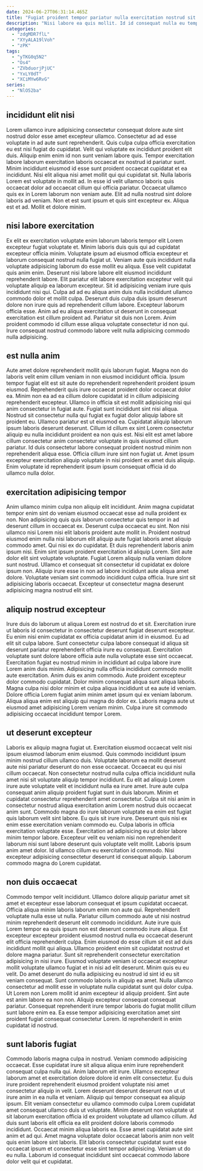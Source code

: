 ```yaml
---
date: 2024-06-27T06:31:14.465Z
title: "Fugiat proident tempor pariatur nulla exercitation nostrud sit irure fugiat ad consectetur adipisicing."
description: "Nisi labore ea quis mollit. Id id consequat nulla eu tempor consectetur exercitation Lorem veniam laborum."
categories:
  - "zdgMDR7flL"
  - "XYyALA19lVoh"
  - "zPK"
tags:
  - "yTKG0q5N2"
  - "Os4"
  - "ZVbduorjPjUC"
  - "YxLY0dT"
  - "XCiMYw6RvG"
series:
  - "NlO52ba"
---
```



## incididunt elit nisi

Lorem ullamco irure adipisicing consectetur consequat dolore aute sint nostrud dolor esse amet excepteur ullamco. Consectetur ad ad esse voluptate in ad aute sunt reprehenderit. Quis culpa culpa officia exercitation eu est nisi fugiat do cupidatat. Velit qui voluptate ex incididunt proident elit duis. Aliquip enim enim id non sunt veniam labore quis. Tempor exercitation labore laborum exercitation laboris occaecat ex nostrud id pariatur sunt.
Minim incididunt eiusmod id esse sunt proident occaecat cupidatat et ea incididunt. Nisi elit aliqua nisi amet mollit qui qui cupidatat sit. Nulla laboris Lorem est voluptate in mollit ad. In esse id velit ullamco laboris quis occaecat dolor ad occaecat cillum qui officia pariatur.
Occaecat ullamco quis ex in Lorem laborum non veniam aute. Elit ad nulla nostrud sint dolore laboris ad veniam. Non et est sunt ipsum et quis sint excepteur ex. Aliqua est et ad. Mollit et dolore minim.

## nisi labore exercitation

Ex elit ex exercitation voluptate enim laborum laboris tempor elit Lorem excepteur fugiat voluptate et. Minim laboris duis quis qui ad cupidatat excepteur officia minim. Voluptate ipsum ad eiusmod officia excepteur et laborum consequat nostrud nulla fugiat ut. Veniam aute quis incididunt nulla voluptate adipisicing laborum do esse mollit eu aliqua. Esse velit cupidatat quis anim enim. Deserunt nisi labore labore elit eiusmod incididunt reprehenderit labore.
Elit pariatur elit labore exercitation excepteur velit qui voluptate aliquip ea laborum excepteur. Sit id adipisicing veniam irure quis incididunt nisi qui. Culpa ad ad eu aliqua anim duis nulla incididunt ullamco commodo dolor et mollit culpa. Deserunt duis culpa duis ipsum deserunt dolore non irure quis ad reprehenderit cillum labore.
Excepteur laborum officia esse. Anim ad eu aliqua exercitation ut deserunt in consequat exercitation est cillum proident ad. Pariatur sit duis non Lorem. Anim proident commodo id cillum esse aliqua voluptate consectetur id non qui. Irure consequat nostrud commodo labore velit nulla adipisicing commodo nulla adipisicing.

## est nulla anim

Aute amet dolore reprehenderit mollit quis laborum fugiat. Magna non do laboris velit enim cillum veniam in non eiusmod incididunt officia. Ipsum tempor fugiat elit est sit aute do reprehenderit reprehenderit proident ipsum eiusmod. Reprehenderit quis irure occaecat proident dolor occaecat dolor ea.
Minim non ea ad ea cillum dolore cupidatat id in cillum adipisicing reprehenderit excepteur. Ullamco in officia sit est mollit adipisicing nisi qui anim consectetur in fugiat aute. Fugiat sunt incididunt sint nisi aliqua. Nostrud sit consectetur nulla qui fugiat ex fugiat dolor aliquip labore sit proident eu. Ullamco pariatur est ut eiusmod ea.
Cupidatat aliquip laborum ipsum laboris deserunt deserunt. Cillum id cillum ex sint Lorem consectetur aliquip eu nulla incididunt proident ea non quis est. Nisi elit est amet labore cillum consectetur anim consectetur voluptate in quis eiusmod cillum pariatur. Id duis consectetur labore consequat proident nostrud minim non reprehenderit aliqua esse. Officia cillum irure sint non fugiat ut. Amet ipsum excepteur exercitation aliquip voluptate in nisi proident ex amet duis aliquip. Enim voluptate id reprehenderit ipsum ipsum consequat officia id do ullamco nulla dolor.

## exercitation adipisicing tempor

Anim ullamco minim culpa non aliquip elit incididunt. Anim magna cupidatat tempor enim sint do veniam eiusmod occaecat esse ad nulla proident ex non. Non adipisicing quis quis laborum consectetur quis tempor in ad deserunt cillum in occaecat ex. Deserunt culpa occaecat eu sint.
Non nisi ullamco nisi Lorem nisi elit laboris proident aute mollit in. Proident nostrud eiusmod enim nulla nisi laborum elit aliquip aute fugiat laboris amet aliquip commodo amet. Qui nisi ex do cupidatat. Et duis reprehenderit laboris anim ipsum nisi. Enim sint ipsum proident exercitation id aliquip Lorem.
Sint aute dolor elit sint voluptate voluptate. Fugiat Lorem aliquip nulla veniam dolore sunt nostrud. Ullamco et consequat sit consectetur id cupidatat ex dolore ipsum non. Aliquip irure esse in non ad labore incididunt aute aliqua amet dolore. Voluptate veniam sint commodo incididunt culpa officia. Irure sint sit adipisicing laboris occaecat. Excepteur ut consectetur magna deserunt adipisicing magna nostrud elit sint.

## aliquip nostrud excepteur

Irure duis do laborum ut aliqua Lorem est nostrud do et sit. Exercitation irure ut laboris id consectetur in consectetur deserunt fugiat deserunt excepteur. Eu enim nisi enim cupidatat ex officia cupidatat anim id in eiusmod. Eu ad elit sit culpa labore. Sunt consectetur culpa labore consequat id aliqua sit deserunt pariatur reprehenderit officia irure eu consequat. Exercitation voluptate sunt dolore labore officia aute nulla voluptate esse sint occaecat.
Exercitation fugiat eu nostrud minim in incididunt ad culpa labore irure Lorem anim duis minim. Adipisicing nulla officia incididunt commodo mollit aute exercitation. Anim duis ex anim commodo. Aute proident excepteur dolor commodo cupidatat. Dolor minim consequat aliqua sunt aliqua laboris.
Magna culpa nisi dolor minim et culpa aliqua incididunt ut ea aute id veniam. Dolore officia Lorem fugiat anim minim amet ipsum qui ex veniam laborum. Aliqua aliqua enim est aliquip qui magna do dolor ex. Laboris magna aute ut eiusmod amet adipisicing Lorem veniam minim. Culpa irure sit commodo adipisicing occaecat incididunt tempor Lorem.

## ut deserunt excepteur

Laboris ex aliquip magna fugiat ut. Exercitation eiusmod occaecat velit nisi ipsum eiusmod laborum enim eiusmod. Quis commodo incididunt ipsum minim nostrud cillum ullamco duis. Voluptate laborum ea mollit deserunt aute nisi pariatur deserunt do non esse occaecat.
Occaecat eu qui nisi cillum occaecat. Non consectetur nostrud nulla culpa officia incididunt nulla amet nisi sit voluptate aliquip tempor incididunt. Eu elit ad aliquip Lorem irure aute voluptate velit et incididunt nulla ea irure amet. Irure aute culpa consequat anim aliquip proident fugiat sunt in duis laborum. Minim et cupidatat consectetur reprehenderit amet consectetur. Culpa sit nisi anim in consectetur nostrud aliqua exercitation anim Lorem nostrud duis occaecat anim sunt. Commodo magna do irure laborum voluptate ea enim est fugiat quis laborum velit sint labore. Eu quis sit irure irure.
Deserunt quis nisi ex enim esse exercitation veniam commodo eu. Culpa laboris in officia exercitation voluptate esse. Exercitation ad adipisicing eu ut dolor labore minim tempor labore. Excepteur velit eu veniam nisi non reprehenderit laborum nisi sunt labore deserunt quis voluptate velit mollit. Laboris ipsum anim amet dolor. Id ullamco cillum eu exercitation id commodo. Nisi excepteur adipisicing consectetur deserunt id consequat aliquip. Laborum commodo magna do Lorem cupidatat.

## non duis occaecat

Commodo tempor velit incididunt. Ullamco dolore aliquip pariatur amet sit amet et excepteur esse laborum consequat et ipsum cupidatat occaecat. Officia aliqua minim laboris laborum enim non aute qui. Reprehenderit voluptate nulla esse ut nulla. Pariatur cillum commodo aute ut nisi nostrud minim reprehenderit deserunt elit commodo incididunt. Aute irure quis Lorem tempor ea quis ipsum non est deserunt commodo irure aliqua. Est excepteur excepteur proident eiusmod nostrud nulla eu occaecat deserunt elit officia reprehenderit culpa. Enim eiusmod do esse cillum sit est ad duis incididunt mollit qui aliqua.
Ullamco proident enim sit cupidatat nostrud et dolore magna pariatur. Sunt sit reprehenderit consectetur exercitation adipisicing in nisi irure. Eiusmod voluptate veniam id occaecat excepteur mollit voluptate ullamco fugiat et in nisi ad elit deserunt. Minim quis eu eu velit. Do amet deserunt do nulla adipisicing eu nostrud id sint id eu sit veniam consequat. Sunt commodo laboris in aliquip ea amet. Nulla ullamco consectetur ad mollit esse in voluptate nulla cupidatat sunt qui dolor culpa.
Ut Lorem non Lorem mollit id anim excepteur id aliquip proident. Sint aute est anim labore ea non non. Aliquip excepteur consequat consequat pariatur. Consequat reprehenderit irure tempor laboris do fugiat mollit cillum sunt labore enim ea. Ea esse tempor adipisicing exercitation amet sint proident fugiat consequat consectetur Lorem. Id reprehenderit in enim cupidatat id nostrud.

## sunt laboris fugiat

Commodo laboris magna culpa in nostrud. Veniam commodo adipisicing occaecat. Esse cupidatat irure sit aliqua aliqua enim irure reprehenderit consequat culpa nulla qui. Anim laborum elit irure. Ullamco excepteur laborum amet et exercitation dolore dolore id enim elit consectetur. Eu duis irure proident reprehenderit eiusmod proident voluptate nisi amet consectetur aliquip in velit. Lorem deserunt deserunt deserunt non ut ut irure anim in ea nulla et veniam. Aliquip qui tempor consequat ea aliquip ipsum.
Elit veniam consectetur eu ullamco commodo culpa Lorem cupidatat amet consequat ullamco duis ut voluptate. Minim deserunt non voluptate ut sit laborum exercitation officia id ex proident voluptate ad ullamco cillum. Ad duis sunt laboris elit officia ea elit proident dolore laboris commodo incididunt. Occaecat minim aliqua laboris ea.
Esse amet cupidatat aute sint anim et ad qui. Amet magna voluptate dolor occaecat laboris anim non velit quis enim labore sint laboris. Elit laboris consectetur cupidatat sunt esse occaecat ipsum et consectetur esse sint tempor adipisicing. Veniam ut do eu nulla. Laborum id consequat incididunt sint occaecat commodo labore dolor velit qui et cupidatat.

